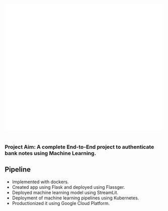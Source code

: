 <div align="center">
	<br>
	<a href="header.svg">
		<img src="header.svg" width="800" height="400" alt="Click to see the source">
	</a>
	<br>
</div>
<br>


### Project Aim: A complete End-to-End project to authenticate bank notes using Machine Learning.

## Pipeline
- Implemented with dockers. 
- Created app using Flask and deployed using Flassger. 
- Deployed machine learning model using StreamLit. 
- Deployment of machine learning pipelines using Kubernetes. 
- Productionized it using Google Cloud Platform.

